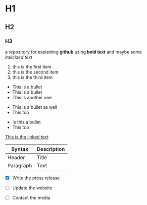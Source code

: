 # H1
## H2
### H3

a repository for explaining **github** using **bold text** and maybe some *italicized text*

1. this is the first item
2. this is the second item
3. this is the third item

* This is a bullet
* This is a bullet
* This is another one

- This is a bullet as well
- This too

+ Is this a bullet
+ This too

[This is the linked text](http://www.google.com)

| Syntax | Description |
| ----------- | ----------- |
| Header | Title |
| Paragraph | Text |

- [x] Write the press release
- [ ] Update the website
- [ ] Contact the media

